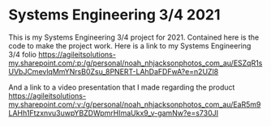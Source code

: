 # Systems Engineering 3/4 2021

This is my Systems Engineering 3/4 project for 2021. Contained here is the code to make the project work. Here is a link to my Systems Engineering 3/4 folio https://agileitsolutions-my.sharepoint.com/:p:/g/personal/noah_nhjacksonphotos_com_au/ESZqR1sUVbJCmevlqMmYNrsB0Zsu_8PNERT-LAhDaFDFwA?e=n2UZl8

And a link to a video presentation that I made regarding the product https://agileitsolutions-my.sharepoint.com/:v:/g/personal/noah_nhjacksonphotos_com_au/EaR5m9LAHh1Ftzxnvu3uwpYBZDWpmrHImaUkx9_v-gamNw?e=s730JI

